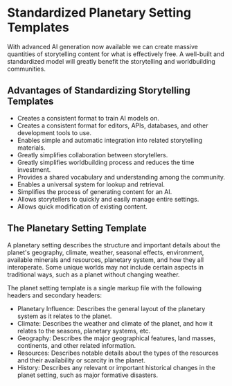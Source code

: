 
# Standardized Planetary Setting Templates
With advanced AI generation now available we can create massive quantities of storytelling content for what is effectively free. A well-built and standardized model will greatly benefit the storytelling and worldbuilding communities.

## Advantages of Standardizing Storytelling Templates
* Creates a consistent format to train AI models on.
* Creates a consistent format for editors, APIs, databases, and other development tools to use.
* Enables simple and automatic integration into related storytelling materials.
* Greatly simplifies collaboration between storytellers.
* Greatly simplifies worldbuilding process and reduces the time investment.
* Provides a shared vocabulary and understanding among the community.
* Enables a universal system for lookup and retrieval.
* Simplifies the process of generating content for an AI.
* Allows storytellers to quickly and easily manage entire settings.
* Allows quick modification of existing content.

## The Planetary Setting Template
A planetary setting describes the structure and important details about the planet's geography, climate, weather, seasonal effects, environment, available minerals and resources, planetary system, and how they all interoperate. Some unique worlds may not include certain aspects in traditional ways, such as a planet without changing weather.

The planet setting template is a single markup file with the following headers and secondary headers:
* Planetary Influence: Describes the general layout of the planetary system as it relates to the planet.
* Climate: Describes the weather and climate of the planet, and how it relates to the seasons, planetary systems, etc.
* Geography: Describes the major geographical features, land masses, continents, and other related information.
* Resources: Describes notable details about the types of the resources and their availability or scarcity in the planet.
* History: Describes any relevant or important historical changes in the planet setting, such as major formative disasters.
